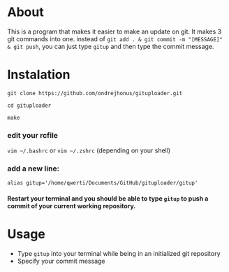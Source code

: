 # About
This is a program that makes it easier to make an update on git.
It makes 3 git commands into one. instead of ```git add . & git commit -m "[MESSAGE]" & git push```, 
you can just type ```gitup``` and then type the commit message.

# Instalation
```
git clone https://github.com/ondrejhonus/gituploader.git

cd gituploader

make
```
### edit your rcfile 
```vim ~/.bashrc``` or ```vim ~/.zshrc``` (depending on your shell)

### add a new line: 
```
alias gitup='/home/qwerti/Documents/GitHub/gituploader/gitup'
```

#### Restart your terminal and you should be able to type ```gitup``` to push a commit of your current working repository.

# Usage
- Type ```gitup``` into your terminal while being in an initialized git repository
- Specify your commit message